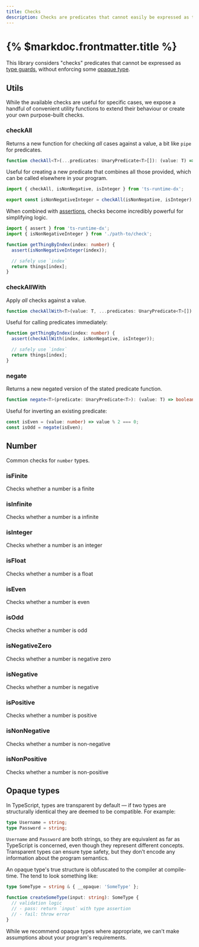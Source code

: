 ```yaml
---
title: Checks
description: Checks are predicates that cannot easily be expressed as type guards
---
```


# {% $markdoc.frontmatter.title %}

This library considers "checks" predicates that cannot be expressed as [type guards](/docs/guards), without enforcing some [opaque type](#opaque-types).

## Utils

While the available checks are useful for specific cases, we expose a handful of convenient utility functions to extend their behaviour or create your own purpose-built checks.

### checkAll

Returns a new function for checking _all_ cases against a value, a bit like `pipe` for predicates.

```ts
function checkAll<T>(...predicates: UnaryPredicate<T>[]): (value: T) => boolean;
```

Useful for creating a new predicate that combines all those provided, which can be called elsewhere in your program.

```ts
import { checkAll, isNonNegative, isInteger } from 'ts-runtime-dx';

export const isNonNegativeInteger = checkAll(isNonNegative, isInteger);
```

When combined with [assertions](/docs/assertions), checks become incredibly powerful for simplifying logic.

```ts
import { assert } from 'ts-runtime-dx';
import { isNonNegativeInteger } from './path-to/check';

function getThingByIndex(index: number) {
  assert(isNonNegativeInteger(index));

  // safely use `index`
  return things[index];
}
```

### checkAllWith

Apply _all_ checks against a value.

```ts
function checkAllWith<T>(value: T, ...predicates: UnaryPredicate<T>[]): boolean;
```

Useful for calling predicates immediately:

```ts
function getThingByIndex(index: number) {
  assert(checkAllWith(index, isNonNegative, isInteger));

  // safely use `index`
  return things[index];
}
```

### negate

Returns a new negated version of the stated predicate function.

```ts
function negate<T>(predicate: UnaryPredicate<T>): (value: T) => boolean;
```

Useful for inverting an existing predicate:

```ts
const isEven = (value: number) => value % 2 === 0;
const isOdd = negate(isEven);
```

## Number

Common checks for `number` types.

### isFinite

Checks whether a number is a finite

### isInfinite

Checks whether a number is a infinite

### isInteger

Checks whether a number is an integer

### isFloat

Checks whether a number is a float

### isEven

Checks whether a number is even

### isOdd

Checks whether a number is odd

### isNegativeZero

Checks whether a number is negative zero

### isNegative

Checks whether a number is negative

### isPositive

Checks whether a number is positive

### isNonNegative

Checks whether a number is non-negative

### isNonPositive

Checks whether a number is non-positive

## Opaque types

In TypeScript, types are transparent by default — if two types are structurally identical they are deemed to be compatible. For example:

```ts
type Username = string;
type Password = string;
```

`Username` and `Password` are both strings, so they are equivalent as far as TypeScript is concerned, even though they represent different concepts. Transparent types can ensure type safety, but they don’t encode any information about the program semantics.

An opaque type's true structure is obfuscated to the compiler at compile-time. The tend to look something like:

```ts
type SomeType = string & { __opaque: 'SomeType' };

function createSomeType(input: string): SomeType {
  // validation logic
  // - pass: return `input` with type assertion
  // - fail: throw error
}
```

While we recommend opaque types where appropriate, we can't make assumptions about your program's requirements.
